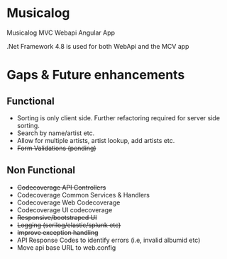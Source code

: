 # Musicalog
Musicalog MVC Webapi Angular App

.Net Framework 4.8 is used for both WebApi and the MCV app

# Gaps & Future enhancements

## Functional

* Sorting is only client side. Further refactoring required for server side sorting.
* Search by name/artist etc.
* Allow for multiple artists, artist lookup, add artists etc.
* ~~Form Validations (pending)~~ 

## Non Functional

* ~~Codecoverage API Controllers~~
* Codecoverage Common Services & Handlers
* Codecoverage Web Codecoverage
* Codecoverage UI codecoverage
* ~~Responsive/bootstraped UI~~ 
* ~~Logging (serilog/elastic/splunk etc)~~
* ~~Improve exception handling~~
* API Response Codes to identify errors (i.e, invalid albumid etc)
* Move api base URL to web.config
